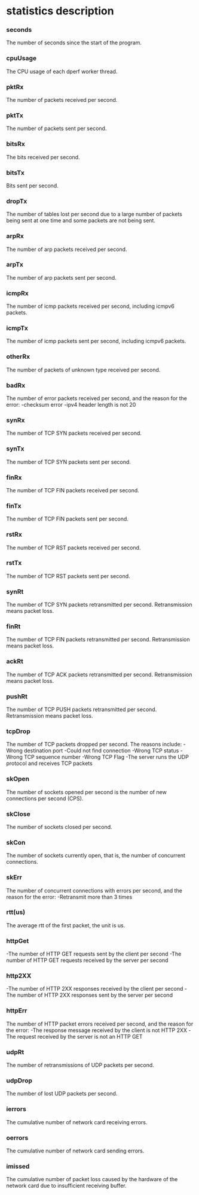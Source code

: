 # statistics description

### seconds
The number of seconds since the start of the program.

### cpuUsage
The CPU usage of each dperf worker thread.

### pktRx
The number of packets received per second.

### pktTx
The number of packets sent per second.

### bitsRx
The bits received per second.

### bitsTx
Bits sent per second.

### dropTx
The number of tables lost per second due to a large number of packets being sent at one time and some packets are not being sent.

### arpRx
The number of arp packets received per second.

### arpTx
The number of arp packets sent per second.

### icmpRx
The number of icmp packets received per second, including icmpv6 packets.

### icmpTx
The number of icmp packets sent per second, including icmpv6 packets.

### otherRx
The number of packets of unknown type received per second.

### badRx
The number of error packets received per second, and the reason for the error:
-checksum error
-ipv4 header length is not 20

### synRx
The number of TCP SYN packets received per second.

### synTx
The number of TCP SYN packets sent per second.

### finRx
The number of TCP FIN packets received per second.

### finTx
The number of TCP FIN packets sent per second.

### rstRx
The number of TCP RST packets received per second.

### rstTx
The number of TCP RST packets sent per second.

### synRt
The number of TCP SYN packets retransmitted per second. Retransmission means packet loss.

### finRt
The number of TCP FIN packets retransmitted per second. Retransmission means packet loss.

### ackRt
The number of TCP ACK packets retransmitted per second. Retransmission means packet loss.

### pushRt
The number of TCP PUSH packets retransmitted per second. Retransmission means packet loss.

### tcpDrop
The number of TCP packets dropped per second. The reasons include:
-Wrong destination port
-Could not find connection
-Wrong TCP status
-Wrong TCP sequence number
-Wrong TCP Flag
-The server runs the UDP protocol and receives TCP packets

### skOpen
The number of sockets opened per second is the number of new connections per second (CPS).

### skClose
The number of sockets closed per second.

### skCon
The number of sockets currently open, that is, the number of concurrent connections.

### skErr
The number of concurrent connections with errors per second, and the reason for the error:
-Retransmit more than 3 times

### rtt(us)
The average rtt of the first packet, the unit is us.

### httpGet
-The number of HTTP GET requests sent by the client per second
-The number of HTTP GET requests received by the server per second

### http2XX
-The number of HTTP 2XX responses received by the client per second
-The number of HTTP 2XX responses sent by the server per second

### httpErr
The number of HTTP packet errors received per second, and the reason for the error:
-The response message received by the client is not HTTP 2XX
-The request received by the server is not an HTTP GET

### udpRt
The number of retransmissions of UDP packets per second.

### udpDrop
The number of lost UDP packets per second.

### ierrors
The cumulative number of network card receiving errors.

### oerrors
The cumulative number of network card sending errors.

### imissed
The cumulative number of packet loss caused by the hardware of the network card due to insufficient receiving buffer.
